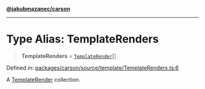 [**@jakubmazanec/carson**](../README.md)

---

# Type Alias: TemplateRenders

> **TemplateRenders** = [`TemplateRender`](TemplateRender.md)[]

Defined in:
[packages/carson/source/template/TemplateRenders.ts:6](https://github.com/jakubmazanec/tools/blob/026d472564678641afd0039e9c07d936f221ca46/packages/carson/source/template/TemplateRenders.ts#L6)

A [TemplateRender](TemplateRender.md) collection.
